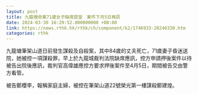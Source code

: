 ```yaml
---
layout: post
title: 九龍塘命案71歲女子缺席提堂　案件下月5日再訊
date: 2024-03-30 16:29:52.000000000 +08:00
link: https://news.rthk.hk/rthk/ch/component/k2/1746933-20240330.htm
categories: rthk
---
```


九龍塘筆架山道日前發生謀殺及自殺案，其中84歲的丈夫死亡，71歲妻子昏迷送院，她被控一項謀殺罪，早上於九龍城裁判法院缺席應訊，控方申請押後案件以待被告出院後應訊，裁判官高偉雄應控方要求押後案件至4月5日，期間被告交由警方看管。

被告鄭櫻李，報稱家庭主婦，被控在筆架山道22號榮光第一樓謀殺鄭建煌。

